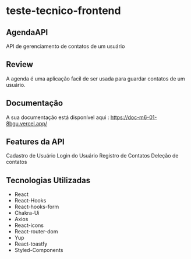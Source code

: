 # teste-tecnico-frontend

## AgendaAPI

API de gerenciamento de contatos de um usuário

## Review

A agenda é uma aplicação facil de ser usada para guardar contatos de um usuário.

## Documentação

A sua documentação está disponível aqui : https://doc-m6-01-8bgu.vercel.app/

## Features da API

Cadastro de Usuário
Login do Usuário
Registro de Contatos
Deleção de contatos

## Tecnologias Utilizadas

- React
- React-Hooks
- React-hooks-form
- Chakra-Ui
- Axios
- React-icons
- React-router-dom
- Yup
- React-toastfy
- Styled-Components
